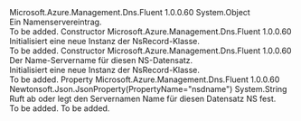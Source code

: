<Type Name="NsRecord" FullName="Microsoft.Azure.Management.Dns.Fluent.Models.NsRecord">
  <TypeSignature Language="C#" Value="public class NsRecord" />
  <TypeSignature Language="ILAsm" Value=".class public auto ansi beforefieldinit NsRecord extends System.Object" />
  <TypeSignature Language="DocId" Value="T:Microsoft.Azure.Management.Dns.Fluent.Models.NsRecord" />
  <TypeSignature Language="VB.NET" Value="Public Class NsRecord" />
  <TypeSignature Language="F#" Value="type NsRecord = class" />
  <AssemblyInfo>
    <AssemblyName>Microsoft.Azure.Management.Dns.Fluent</AssemblyName>
    <AssemblyVersion>1.0.0.60</AssemblyVersion>
  </AssemblyInfo>
  <Base>
    <BaseTypeName>System.Object</BaseTypeName>
  </Base>
  <Interfaces />
  <Docs>
    <summary>
            Ein Namenservereintrag.
            </summary>
    <remarks>To be added.</remarks>
  </Docs>
  <Members>
    <Member MemberName=".ctor">
      <MemberSignature Language="C#" Value="public NsRecord ();" />
      <MemberSignature Language="ILAsm" Value=".method public hidebysig specialname rtspecialname instance void .ctor() cil managed" />
      <MemberSignature Language="DocId" Value="M:Microsoft.Azure.Management.Dns.Fluent.Models.NsRecord.#ctor" />
      <MemberSignature Language="VB.NET" Value="Public Sub New ()" />
      <MemberType>Constructor</MemberType>
      <AssemblyInfo>
        <AssemblyName>Microsoft.Azure.Management.Dns.Fluent</AssemblyName>
        <AssemblyVersion>1.0.0.60</AssemblyVersion>
      </AssemblyInfo>
      <Parameters />
      <Docs>
        <summary>
            Initialisiert eine neue Instanz der NsRecord-Klasse.
            </summary>
        <remarks>To be added.</remarks>
      </Docs>
    </Member>
    <Member MemberName=".ctor">
      <MemberSignature Language="C#" Value="public NsRecord (string nsdname = null);" />
      <MemberSignature Language="ILAsm" Value=".method public hidebysig specialname rtspecialname instance void .ctor(string nsdname) cil managed" />
      <MemberSignature Language="DocId" Value="M:Microsoft.Azure.Management.Dns.Fluent.Models.NsRecord.#ctor(System.String)" />
      <MemberSignature Language="VB.NET" Value="Public Sub New (Optional nsdname As String = null)" />
      <MemberSignature Language="F#" Value="new Microsoft.Azure.Management.Dns.Fluent.Models.NsRecord : string -&gt; Microsoft.Azure.Management.Dns.Fluent.Models.NsRecord" Usage="new Microsoft.Azure.Management.Dns.Fluent.Models.NsRecord nsdname" />
      <MemberType>Constructor</MemberType>
      <AssemblyInfo>
        <AssemblyName>Microsoft.Azure.Management.Dns.Fluent</AssemblyName>
        <AssemblyVersion>1.0.0.60</AssemblyVersion>
      </AssemblyInfo>
      <Parameters>
        <Parameter Name="nsdname" Type="System.String" />
      </Parameters>
      <Docs>
        <param name="nsdname">Der Name-Servername für diesen NS-Datensatz.</param>
        <summary>
            Initialisiert eine neue Instanz der NsRecord-Klasse.
            </summary>
        <remarks>To be added.</remarks>
      </Docs>
    </Member>
    <Member MemberName="Nsdname">
      <MemberSignature Language="C#" Value="public string Nsdname { get; set; }" />
      <MemberSignature Language="ILAsm" Value=".property instance string Nsdname" />
      <MemberSignature Language="DocId" Value="P:Microsoft.Azure.Management.Dns.Fluent.Models.NsRecord.Nsdname" />
      <MemberSignature Language="VB.NET" Value="Public Property Nsdname As String" />
      <MemberSignature Language="F#" Value="member this.Nsdname : string with get, set" Usage="Microsoft.Azure.Management.Dns.Fluent.Models.NsRecord.Nsdname" />
      <MemberType>Property</MemberType>
      <AssemblyInfo>
        <AssemblyName>Microsoft.Azure.Management.Dns.Fluent</AssemblyName>
        <AssemblyVersion>1.0.0.60</AssemblyVersion>
      </AssemblyInfo>
      <Attributes>
        <Attribute>
          <AttributeName>Newtonsoft.Json.JsonProperty(PropertyName="nsdname")</AttributeName>
        </Attribute>
      </Attributes>
      <ReturnValue>
        <ReturnType>System.String</ReturnType>
      </ReturnValue>
      <Docs>
        <summary>
            Ruft ab oder legt den Servernamen Name für diesen Datensatz NS fest.
            </summary>
        <value>To be added.</value>
        <remarks>To be added.</remarks>
      </Docs>
    </Member>
  </Members>
</Type>